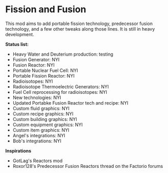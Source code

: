# Fission and Fusion

This mod aims to add portable fission technology, predecessor fusion
technology, and a few other tweaks along those lines. It is still in heavy
development.

**Status list:**

* Heavy Water and Deuterium production: testing
* Fusion Generator: NYI
* Fusion Reactor: NYI
* Portable Nuclear Fuel Cell: NYI
* Portable Fission Reactor: NYI
* Radioisotopes: NYI
* Radioisotope Thermoelectric Generators: NYI
* Fuel Cell reprocessing for radioisotopes: NYI
* New technologies: NYI
* Updated Portabke Fusion Reactor tech and recipe: NYI
* Custom fluid graphics: NYI
* Custom recipe graphics: NYI
* Custom building graphics: NYI
* Custom equipment graphics: NYI
* Custom item graphics: NYI
* Angel's integrations: NYI
* Bob's integrations: NYI

**Inspirations**
* GotLag's Reactors mod
* Roxor128's Predecessor Fusion Reactors thread on the Factorio forums
